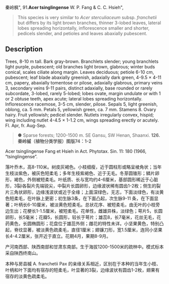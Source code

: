 秦岭枫",
91.**Acer tsinglingense** W. P. Fang & C. C. Hsieh",

> This species is very similar to *Acer sterculiaceum* subsp. *franchetii* but differs by its light brown branches, thinner 3-lobed leaves, lateral lobes spreading horizontally, inflorescence smaller and shorter, pedicels slender, and petioles and leaves abaxially pubescent.

## Description
Trees, 8-10 m tall. Bark gray-brown. Branchlets slender; young branchlets light purple, pubescent; old branches light brown, glabrous; winter buds conical, scales ciliate along margin. Leaves deciduous; petiole 6-10 cm, pubescent; leaf blade abaxially greenish, adaxially dark green, 4-9.5 × 4-11 cm, papery, abaxially tomentose or pilose, adaxially glabrous, primary veins 3, secondary veins 9-11 pairs, distinct adaxially, base rounded or rarely subcordate, 3-lobed, rarely 5-lobed; lobes ovate, margin undulate or with 1 or 2 obtuse teeth, apex acute; lateral lobes spreading horizontally. Inflorescence racemose, 3-5 cm, slender, pilose. Sepals 5, light greenish, oblong, ca. 5 mm. Petals 5, yellowish green, ca. 7 mm. Stamens 8. Ovary hairy. Fruit yellowish; pedicel slender. Nutlets irregularly convex, hispid; wing including nutlet 4-4.5 × 1-1.2 cm, wings spreading erectly or acutely. Fl. Apr, fr. Aug-Sep.

> ● Sparse forests; 1200-1500 m. SE Gansu, SW Henan, Shaanxi.
**126.秦岭槭（植物分类学报）图版74：1-2**

Acer tsinglingense Fang et Hsieh in Act. Phytotax. Sin. 11: 180 (1966, “tsinglingense”.

落叶乔木，高8-110米。树皮灰褐色。小枝细瘦，近于圆柱形或略呈棱角状；当年生枝淡紫色，被灰色短柔毛；多年生枝紫褐色、近于无毛。冬芽圆锥形；鳞片卵形，褐色，外侧被短柔毛。叶纸质、长与宽均约4-6厘米，基部圆形稀近于心脏形，3裂i各裂片先端锐尖，中裂片长圆卵形，边缘波状稀有圆齿1-2枚；侧生的裂片三角状卵形，边缘浅波状或近于全缘；上面深绿色，无志，下面淡绿色，有淡黄色短柔毛，在叶脉上更密；初生脉3条，在下面凸起，次生脉9-11 条，在下面显著；叶柄长6-10厘米，被淡黄色短柔毛。总状花序、被短柔毛，由无叶的小枝旁边生出；花梗长1-1.5厘米，被短柔毛。花单性，雌雄异株，淡绿色；萼片5，长圆卵形，长5毫米；花瓣5，长圆形，较长于萼片；雄蕊8，长7毫米，花丝无毛，花药黄色，长圆椭圆形；花盘位于雄蕊外侧；雌花的特性未详。小坚果黄色，特别凸起，脊纹显著，被淡黄色疏柔毛，直径1厘米；翅镰刀形，宽1.5厘米，连同小坚果长4-4.2厘米，张开近于直立。花期4月，果期8-9月。

产河南西部、陕西南部和甘肃东南部。生于海拔1200-1500米的疏林中。模式标本采自陕西终南山。

本种与房县槭 A. franchetii Pax 的亲缘关系相近，区别在于本种的当年生小枝、 叶柄和叶下面均有宿存的短柔毛，叶显著的3裂，边缘波状有圆齿1-2枚，翅果有宿存的淡黄色疏柔毛。

